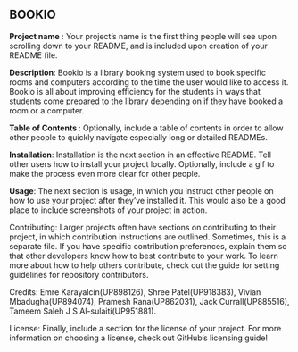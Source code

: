 ## BOOKIO
<b> Project name</b> : Your project’s name is the first thing people will see upon scrolling down to your README, and is included upon creation of your README file.

<b>Description</b>: Bookio is a library booking system used to book specific rooms and computers according to the time the user would like to access it. Bookio is all about improving efficiency for the students in ways that students come prepared to the library depending on if they have booked a room or a computer.

<b>Table of Contents </b>: Optionally, include a table of contents in order to allow other people to quickly navigate especially long or detailed READMEs.

<b>Installation</b>: Installation is the next section in an effective README. Tell other users how to install your project locally. Optionally, include a gif to make the process even more clear for other people.

<b>Usage</b>: The next section is usage, in which you instruct other people on how to use your project after they’ve installed it. This would also be a good place to include screenshots of your project in action.

</b>Contributing</b>: Larger projects often have sections on contributing to their project, in which contribution instructions are outlined. Sometimes, this is a separate file. If you have specific contribution preferences, explain them so that other developers know how to best contribute to your work. To learn more about how to help others contribute, check out the guide for setting guidelines for repository contributors.

Credits: Emre Karayalcin(UP898126), Shree Patel(UP918383), Vivian Mbadugha(UP894074), Pramesh Rana(UP862031), Jack Currall(UP885516), Tameem Saleh J S Al-sulaiti(UP951881).

License: Finally, include a section for the license of your project. For more information on choosing a license, check out GitHub’s licensing guide!
